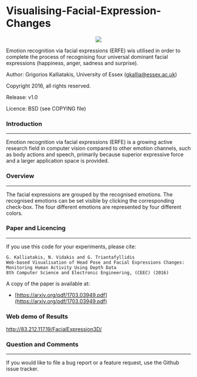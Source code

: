 # Visualising-Facial-Expression-Changes
<p align="center">
  <img src="https://raw.githubusercontent.com/GKalliatakis/Visualising-Facial-Expression-Changes/master/chart.png?raw=true"/><br>
</p>


Emotion recognition via facial expressions (ERFE) wis utilised in order to complete the process of recognising four universal dominant facial expressions (happiness, anger, sadness and surprise).


Author: Grigorios Kalliatakis, University of Essex (gkallia@essex.ac.uk)

Copyright 2016, all rights reserved.

Release: v1.0

Licence: BSD (see COPYING file)


### Introduction
----------
Emotion recognition via facial expressions (ERFE) is a growing active research field in computer vision compared to other emotion channels, such as body actions and speech, primarily because superior expressive force and a larger application space is provided. 

### Overview
----------
The facial expressions are grouped by the recognised emotions. The recognised emotions can be set visible
by clicking the corresponding check-box. The four different emotions are represented by four different colors.

### Paper and Licencing
----------
If you use this code for your experiments, please cite:

    G. Kalliatakis, N. Vidakis and G. Triantafyllidis
    Web-based Visualisation of Head Pose and Facial Expressions Changes: Monitoring Human Activity Using Depth Data
    8th Computer Science and Electronic Engineering, (CEEC) (2016)

A copy of the paper is available at:
 * [https://arxiv.org/pdf/1703.03949.pdf](https://arxiv.org/pdf/1703.03949.pdf)
 
 ### Web demo of Results
http://83.212.117.19/FacialExpression3D/

 
 ### Question and Comments

----------
If you would like to file a bug report or a feature request, use the Github issue tracker.
